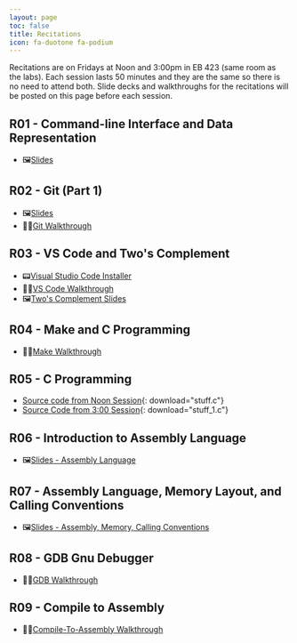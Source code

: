 ```yaml
---
layout: page
toc: false
title: Recitations
icon: fa-duotone fa-podium
---
```


Recitations are on Fridays at Noon and 3:00pm in EB 423 (same room as the labs). Each session lasts 50 minutes and they are the same so there is no need to attend both. Slide decks and walkthroughs for the recitations will be posted on this page before each session.

## R01 - Command-line Interface and Data Representation
* 🖼️[Slides](https://1drv.ms/p/s!AsDairlA1Y6-lt0QdhN48LSE4xtirQ?e=lx7Mf9)

## R02 - Git (Part 1)
* 🖼️[Slides](https://1drv.ms/p/s!AsDairlA1Y6-lt5C62GnRKqxmMd5rg?e=awlxz9)
* 🚶‍♀️[Git Walkthrough](/ecen224/recitation/git-walkthrough)

## R03 - VS Code and Two's Complement
* 📟[Visual Studio Code Installer](https://code.visualstudio.com/Download)
* 🚶‍♀️[VS Code Walkthrough](/ecen224/recitation/vscode-walkthrough)
* 🖼️[Two's Complement Slides](https://1drv.ms/p/s!AsDairlA1Y6-lt8KKe5ruOoEQXpvLw?e=cTwUlv)

## R04 - Make and C Programming
* 🚶‍♀️[Make Walkthrough](/ecen224/recitation/make-walkthrough)

## R05 - C Programming
* [Source code from Noon Session](/ecen224/recitation/recitation05_Noon.c){: download="stuff.c"}
* [Source Code from 3:00 Session](/ecen224/recitation/recitation05_Three.c){: download="stuff_1.c"}

## R06 - Introduction to Assembly Language
* 🖼️[Slides - Assembly Language](https://1drv.ms/p/s!AsDairlA1Y6-luYxDcaLb5bN0-1QIQ?e=upwXCQ)

## R07 - Assembly Language, Memory Layout, and Calling Conventions
* 🖼️[Slides - Assembly, Memory, Calling Conventions](https://1drv.ms/p/s!AsDairlA1Y6-lucjA2anwgYeap_fjA?e=ruQuIY)

## R08 - GDB Gnu Debugger
* 🚶‍♀️[GDB Walkthrough](/ecen224/recitation/gdb-walkthrough)

## R09 - Compile to Assembly
* 🚶‍♀️[Compile-To-Assembly Walkthrough](/ecen224/recitation/cta-walkthrough)
